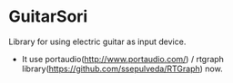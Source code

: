 # GuitarSori
Library for using electric guitar as input device.

- It use portaudio(http://www.portaudio.com/) / rtgraph library(https://github.com/ssepulveda/RTGraph) now.
